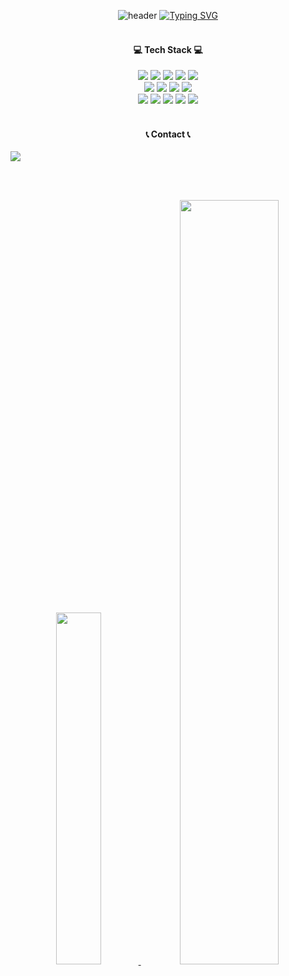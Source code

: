 <div align="center">
  
![header](https://capsule-render.vercel.app/api?type=waving&color=23557A&text=&animation=twinkling&height=100)
[![Typing SVG](https://readme-typing-svg.demolab.com?font=Fira+Code&size=30&pause=1000&color=23557A&center=true&vCenter=true&random=false&width=854&lines=Welcome+to+SUJI's+GitHub%F0%9F%A6%89)](https://git.io/typing-svg)
<br>
<br>
<h4 align="center"> 💻 Tech Stack 💻 </h4>
      <div>
        <img src="https://img.shields.io/badge/Java-007396?style=flat-square&logo=Java&logoColor=white">
        <img src="https://img.shields.io/badge/Python-3776AB?style=flat-square&logo=python&logoColor=white"> 
        <img src="https://img.shields.io/badge/Javascript-F7DF1E?style=flat-square&logo=javascript&logoColor=black">
        <img src="https://img.shields.io/badge/HTML5-E34F26?style=flat-square&logo=html5&logoColor=white"> 
        <img src="https://img.shields.io/badge/CSS-1572B6?style=flat-square&logo=css3&logoColor=white"> 
      </div>
      <div>
        <img src="https://img.shields.io/badge/Oracle-F80000?style=flat-square&logo=oracle&logoColor=white"> 
        <img src="https://img.shields.io/badge/Mysql-4479A1?style=flat-square&logo=mysql&logoColor=white"> 
        <img src="https://img.shields.io/badge/Firebase-FFCA28?style=flat-square&logo=firebase&logoColor=white">
        <img src="https://img.shields.io/badge/MyBatis-C41E25?style=flat-square&logo=Thunderbird&logoColor=white"/>
      </div>
      <div>
        <img src="https://img.shields.io/badge/Eclipse-2C2255?style=flat-square&logo=Eclipse IDE&logoColor=white"/>
        <img src="https://img.shields.io/badge/STS-6DB33F?style=flat-square&logo=Spring&logoColor=white">
        <img src="https://img.shields.io/badge/Andoid Studio-3DDC84?style=flat-square&logo=android studio&logoColor=white">
        <img src="https://img.shields.io/badge/PyCharm-000000?style=flat-square&logo=PyCharm&logoColor=white"/>
        <img src="https://img.shields.io/badge/Apache Tomcat-F8DC75?style=flat-square&logo=apachetomcat&logoColor=white">
      </div>

<br>
<h4 align="center"> 📞 Contact 📞 </h4>

<div style="display:flex; flex-direction:row;">
    <a href="mailto:oh2976@gmail.com">
        <img src="https://img.shields.io/badge/Gmail-EA4335?style=flat-square&logo=Gmail&logoColor=white"> 
    </a>
</div>

<br><br>

<a href="https://github.com/anuraghazra/github-readme-stats">
    <img src="https://github-readme-stats.vercel.app/api/top-langs/?username=oh2976&layout=donut&show_icons=true&theme=material-palenight&hide_border=true&bg_color=20232a&icon_color=58A6FF&text_color=fff&title_color=58A6FF&count_private=true&exclude_repo=Face-Transfer-Application" width=38% />
</a>    
<a href="https://github.com/anuraghazra/github-readme-stats">
  <img src="https://github-readme-stats.vercel.app/api?username=oh2976&show_icons=true&theme=material-palenight&hide_border=true&bg_color=20232a&icon_color=58A6FF&text_color=fff&title_color=58A6FF&count_private=true" width=56% />
</a>




</div>
<!--
**oh2976/oh2976** is a ✨ _special_ ✨ repository because its `README.md` (this file) appears on your GitHub profile.

Here are some ideas to get you started:

- 🔭 I’m currently working on ...
- 🌱 I’m currently learning ...
- 👯 I’m looking to collaborate on ...
- 🤔 I’m looking for help with ...
- 💬 Ask me about ...
- 📫 How to reach me: ...
- 😄 Pronouns: ...
- ⚡ Fun fact: ...
-->


